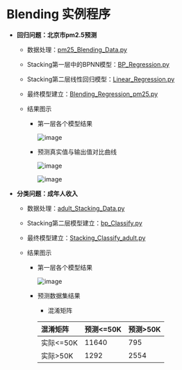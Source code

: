 # Blending 实例程序

  + **回归问题：北京市pm2.5预测**
  
     + 数据处理：[pm25_Blending_Data.py](https://github.com/Anfany/Machine-Learning-for-Beginner-by-Python3/blob/master/Blending/pm25_Blending_Data.py)
     
     + Stacking第一层中的BPNN模型：[BP_Regression.py](https://github.com/Anfany/Machine-Learning-for-Beginner-by-Python3/blob/master/Blending/BP_Regression.py)
     
     + Stacking第二层线性回归模型：[Linear_Regression.py](https://github.com/Anfany/Machine-Learning-for-Beginner-by-Python3/blob/master/Blending/Linear_Regression.py)
     
     
    + 最终模型建立：[Blending_Regression_pm25.py](https://github.com/Anfany/Machine-Learning-for-Beginner-by-Python3/blob/master/Blending/Blending_Regression_pm25.py)
     
     + 结果图示
     
         * 第一层各个模型结果
       
           ![image](https://github.com/Anfany/Machine-Learning-for-Beginner-by-Python3/blob/master/Blending/Blending_pm25.jpg) 
           
  
        * 预测真实值与输出值对比曲线 
     
           ![image](https://github.com/Anfany/Machine-Learning-for-Beginner-by-Python3/blob/master/Blending/Blending_duibi_公式法.jpg)
         
           ![image](https://github.com/Anfany/Machine-Learning-for-Beginner-by-Python3/blob/master/Blending/Blending_duibi_梯度下降法.jpg) 
  
  + **分类问题：成年人收入**
    
     + 数据处理：[adult_Stacking_Data.py](https://github.com/Anfany/Machine-Learning-for-Beginner-by-Python3/blob/master/Stacking/adult_Stacking_Data.py)
     
     + Stacking第二层模型建立：[bp_Classify.py](https://github.com/Anfany/Machine-Learning-for-Beginner-by-Python3/blob/master/Stacking/bp_Classify.py) 
     
     + 最终模型建立：[Stacking_Classify_adult.py](https://github.com/Anfany/Machine-Learning-for-Beginner-by-Python3/blob/master/Stacking/Stacking_Classify_adult.py)
     
     + 结果图示
     
         * 第一层各个模型结果
       
           ![image](https://github.com/Anfany/Machine-Learning-for-Beginner-by-Python3/blob/master/Stacking/Stacking_adult8.jpg) 
  
        * 预测数据集结果
        
           * 混淆矩阵
   
           |  混淆矩阵 | 预测<=50K | 预测>50K |
           |:-------|:-------|:-------|
           | 实际<=50K |   11640|   795   |
           |  实际>50K |    1292 |   2554  |
